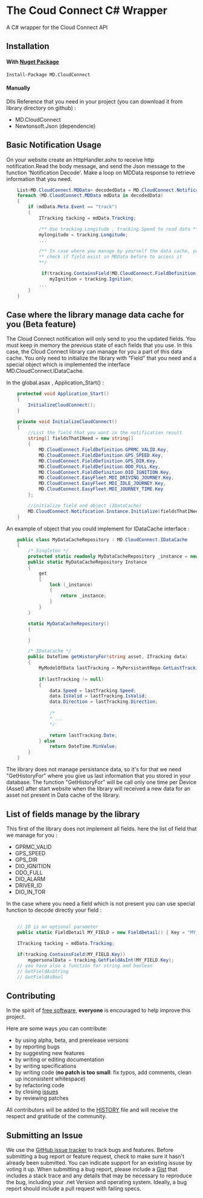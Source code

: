 The Coud Connect C# Wrapper
==========================

A C# wrapper for the Cloud Connect API

Installation
------------
#### With [Nuget Package](http://nuget.org/packages/MD.CloudConnect)
    
    Install-Package MD.CloudConnect

#### Manually
	
Dlls Reference that you need in your project (you can download it from library directory on github) : 
* MD.CloudConnect
* Newtonsoft.Json (dependencie)

Basic Notification Usage
-----

On your website create an HttpHandler.ashx to receive http notification.Read the body message, and send the Json message to the function 'Notification Decode'. Make a loop on MDData response to retrieve information that you need.
```csharp
	List<MD.CloudConnect.MDData> decodedData = MD.CloudConnect.Notification.Instance.Decode(jsonData);
	foreach (MD.CloudConnect.MDData mdData in decodedData)
    {
        if (mdData.Meta.Event == "track")
        {
            ITracking tacking = mdData.Tracking;

            /** Use tracking.Longitude , tracking.Speed to read data **/
            mylongitude = tracking.Longitude;
            ...

            /** In case where you manage by yourself the data cache, you must
            ** check if field exist in MDData before to access it
            **/

             if(tracking.ContainsField(MD.CloudConnect.FieldDefinition.DIO_IGNITION.Key))   
                myIgnition = tracking.Ignition;
            ...
        }
    }
```

## Case where the library manage data cache for you (Beta feature)

The Cloud Connect notification will only send to you the updated fields. You must keep in memory the previous state of each fields that you use. In this case, the Cloud Connect library can manage for you a part of this data cache.
You only need to initialize the library with "Field" that you need and a special object which is implemented the interface MD.CloudConnect.IDataCache.

In the global.asax , Application_Start() :
```csharp
	protected void Application_Start()
    {
        InitializeCloudConnect();
    }

    private void InitializeCloudConnect()
    {
        //List the field that you want in the notification result
        string[] fieldsThatINeed = new string[]
        {
            MD.CloudConnect.FieldDefinition.GPRMC_VALID.Key,
            MD.CloudConnect.FieldDefinition.GPS_SPEED.Key,
            MD.CloudConnect.FieldDefinition.GPS_DIR.Key,
            MD.CloudConnect.FieldDefinition.ODO_FULL.Key,
            MD.CloudConnect.FieldDefinition.DIO_IGNITION.Key,
            MD.CloudConnect.EasyFleet.MDI_DRIVING_JOURNEY.Key,
            MD.CloudConnect.EasyFleet.MDI_IDLE_JOURNEY.Key,
            MD.CloudConnect.EasyFleet.MDI_JOURNEY_TIME.Key
        };

        //initialize field and object (IDataCache)
        MD.CloudConnect.Notification.Instance.Initialize(fieldsThatINeed, MD.CloudConnect.Example.Tools.MyDataCacheRepository.Instance, true);
    }
```
An example of object that you could  implement for IDataCache interface :

```csharp
	public class MyDataCacheRepository : MD.CloudConnect.IDataCache
    {
    	/* Singleton */
        protected static readonly MyDataCacheRepository _instance = new MyDataCacheRepository();
        public static MyDataCacheRepository Instance
        {
            get
            {
                lock (_instance)
                {
                    return _instance;
                }
            }
        }

        static MyDataCacheRepository()
        {

        }

        /* IDataCache */
        public DateTime getHistoryFor(string asset, ITracking data)
        {
            MyModelOfData lastTracking = MyPersistantRepo.GetLastTrackingDataFor(asset);
            
            if(lastTracking != null)
            {
            	data.Speed = lastTracking.Speed;
            	data.IsValid = lastTracking.IsValid;
            	data.Direction = lastTracking.Direction;
				
				/*
				* ...
				*/

            	return lastTracking.Date;
            } else
				return DateTime.MinValue;
        }
    }
```    

The library does not manage persistance data, so it's for that we need "GetHistoryFor" where you give us last information that you stored in your database.
The function "GetHistoryFor" will be call only one time per Device (Asset) after start website when the library
will received a new data for an asset not present in Data cache of the library.

List of fields manage by the library
------------
This first of the library does not implement all fields. here the list of field that we manage for you :
* GPRMC_VALID
* GPS_SPEED
* GPS_DIR
* DIO_IGNITION
* ODO_FULL
* DIO_ALARM
* DRIVER_ID
* DIO_IN_TOR

In the case where you need a field which is not present you can use special function to decode directly your field : 
```csharp
    
    // ID is an optional parameter
    public static FieldDetail MY_FIELD = new FieldDetail() { Key = "MY_FIELD", Id = 212 };
    
    ITracking tacking = mdData.Tracking;

    if(tracking.ContainsField(MY_FIELD.Key))
        mypersonalData = tracking.GetFieldAsInt(MY_FIELD.Key);
    // you have also a function for string and boolean
    // GetFieldAsString
    // GetFieldAsBool
``` 

Contributing
------------
In the spirit of [free software](http://www.fsf.org/licensing/essays/free-sw.html), **everyone** is encouraged to help improve this project.

Here are some ways *you* can contribute:

* by using alpha, beta, and prerelease versions
* by reporting bugs
* by suggesting new features
* by writing or editing documentation
* by writing specifications
* by writing code (**no patch is too small**: fix typos, add comments, clean up inconsistent whitespace)
* by refactoring code
* by closing [issues](http://github.com/mobile-devices/cloudconnect_dotnet_client/issues)
* by reviewing patches

All contributors will be added to the [HISTORY](https://github.com/mobile-devices/cloud_connect_dotnet_client/blob/master/HISTORY.md)
file and will receive the respect and gratitude of the community.

Submitting an Issue
-------------------
We use the [GitHub issue tracker](http://github.com/mobile-devices/cloudconnect_dotnet_client/issues) to track bugs and
features. Before submitting a bug report or feature request, check to make sure it hasn't already
been submitted. You can indicate support for an existing issuse by voting it up. When submitting a
bug report, please include a [Gist](http://gist.github.com/) that includes a stack trace and any
details that may be necessary to reproduce the bug, including your .net Version and
operating system. Ideally, a bug report should include a pull request with failing specs.